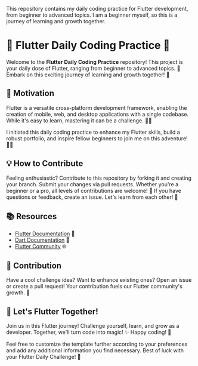 This repository contains my daily coding practice for Flutter development, from beginner to advanced topics. I am a beginner myself, so this is a journey of learning and growth together.

# 🚀 Flutter Daily Coding Practice 🚀

Welcome to the **Flutter Daily Coding Practice** repository! This project is your daily dose of Flutter, ranging from beginner to advanced topics. 🎉 Embark on this exciting journey of learning and growth together! 🌱

## 🌟 Motivation

Flutter is a versatile cross-platform development framework, enabling the creation of mobile, web, and desktop applications with a single codebase. While it's easy to learn, mastering it can be a challenge. 🤹‍♂️

I initiated this daily coding practice to enhance my Flutter skills, build a robust portfolio, and inspire fellow beginners to join me on this adventure! 🚴‍♀️

## 💡 How to Contribute

Feeling enthusiastic? Contribute to this repository by forking it and creating your branch. Submit your changes via pull requests. Whether you're a beginner or a pro, all levels of contributions are welcome! 🙌 If you have questions or feedback, create an issue. Let's learn from each other! 🤝

## 📚 Resources

- [Flutter Documentation](https://flutter.dev/docs) 📖
- [Dart Documentation](https://dart.dev/guides) 🎯
- [Flutter Community](https://flutter.dev/community) 🌐

## 🎁 Contribution

Have a cool challenge idea? Want to enhance existing ones? Open an issue or create a pull request! Your contribution fuels our Flutter community's growth. 🚀

## 🎉 Let's Flutter Together!

Join us in this Flutter journey! Challenge yourself, learn, and grow as a developer. Together, we'll turn code into magic! ✨ Happy coding! 🚀

Feel free to customize the template further according to your preferences and add any additional information you find necessary. Best of luck with your Flutter Daily Challenge! 🌟
